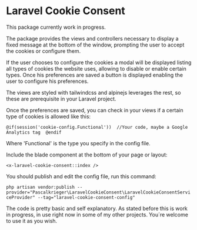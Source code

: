 

# Laravel Cookie Consent

This package currently work in progress.

The package provides the views and controllers necessary to display a fixed message at the bottom of the window, prompting the user to accept the cookies or configure them.

If the user chooses to configure the cookies a modal will be displayed listing all types of cookies the website uses, allowing to disable or enable certain types. Once his preferences are saved a button is displayed enabling the user to configure his preferences.

The views are styled with tailwindcss and alpinejs leverages the rest, so these are prerequisite in your Laravel project.

Once the preferences are saved, you can check in your views if a certain type of cookies is allowed like this: 

`@if(session('cookie-config.Functional')) 
//Your code, maybe a Google Analytics tag 
@endif`

Where 'Functional' is the type you specify in the config file.

Include the blade component at the bottom of your page or layout: 

`<x-laravel-cookie-consent::index />`

You should publish and edit the config file, run this command:

`php artisan vendor:publish --provider="Pascalkrieger\LaravelCookieConsent\LaravelCookieConsentServiceProvider" --tag="laravel-cookie-consent-config"`

The code is pretty basic and self explanatory. As stated before this is work in progress, in use right now in some of my other projects. You´re welcome to use it as you wish. 

